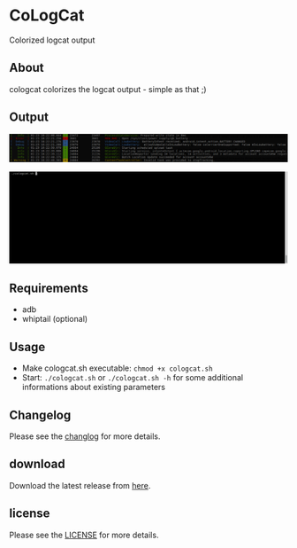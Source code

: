 # CoLogCat
Colorized logcat output

## About
cologcat colorizes the logcat output - simple as that ;)

## Output
![ScreenShot](https://raw.githubusercontent.com/yafp/cologcat/master/docs/screenshots/cologcat_example_output.png)

![ScreenShot](https://raw.githubusercontent.com/yafp/cologcat/master/docs/gif/cologcat_in_action.gif)

## Requirements
* adb
* whiptail (optional)

## Usage
* Make cologcat.sh executable: `chmod +x cologcat.sh`
* Start: `./cologcat.sh` or `./cologcat.sh -h` for some additional informations about existing parameters

## Changelog
Please see the [changlog](docs/CHANGELOG.md) for more details.

## download
Download the latest release from [here](https://github.com/yafp/cologcat/releases).

## license
Please see the [LICENSE](LICENSE) for more details.
